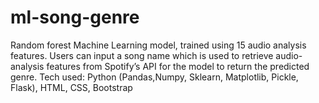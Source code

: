 # ml-song-genre
Random forest Machine Learning model, trained using 15 audio analysis features. Users can input a song name which is used to retrieve audio-analysis features from Spotify’s API for the model to return the predicted genre. Tech used: Python (Pandas,Numpy, Sklearn, Matplotlib, Pickle, Flask), HTML, CSS, Bootstrap
